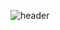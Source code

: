 ![header](https://capsule-render.vercel.app/api?type=waving&color=auto&customColorList=1,2,3,4,30&height=300&section=header&text=Welcome%20Everyone&fontSize=90)

